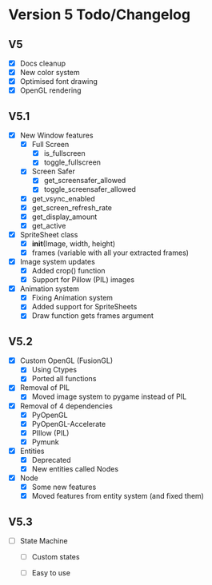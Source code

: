 # Version 5 Todo/Changelog

## V5
- [x] Docs cleanup
- [x] New color system
- [x] Optimised font drawing
- [x] OpenGL rendering

## V5.1
- [x] New Window features
    - [x] Full Screen
        - [x] is_fullscreen
        - [x] toggle_fullscreen
  	- [x] Screen Safer
    	- [x] get_screensafer_allowed
    	- [x] toggle_screensafer_allowed
  	- [x] get_vsync_enabled
  	- [x] get_screen_refresh_rate
	- [x] get_display_amount
	- [x] get_active

- [x] SpriteSheet class
	- [x] __init__(Image, width, height)
	- [x] frames (variable with all your extracted frames)

- [x] Image system updates
	- [x] Added crop() function
	- [x] Support for Pillow (PIL) images

- [x] Animation system
	- [x] Fixing Animation system
	- [x] Added support for SpriteSheets
	- [x] Draw function gets frames argument 

## V5.2
- [x] Custom OpenGL (FusionGL)
	- [x] Using Ctypes
	- [x] Ported all functions

- [x] Removal of PIL
	- [x] Moved image system to pygame instead of PIL

- [x] Removal of 4 dependencies
	- [x] PyOpenGL
	- [x] PyOpenGL-Accelerate
	- [x] PIllow (PIL)
	- [x] Pymunk

- [x] Entities
	- [x] Deprecated
	- [x] New entities called Nodes

- [x] Node
	- [x] Some new features
	- [x] Moved features from entity system (and fixed them)

## V5.3
- [ ] State Machine
    - [ ] Custom states
    - [ ] Easy to use


